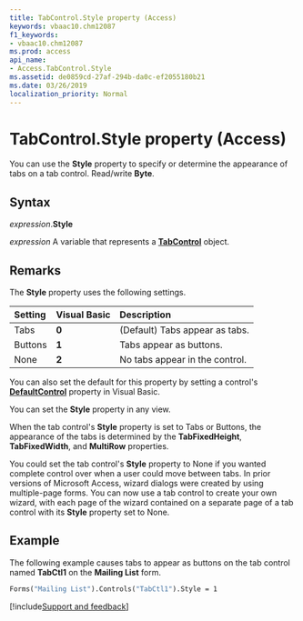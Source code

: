 ```yaml
---
title: TabControl.Style property (Access)
keywords: vbaac10.chm12087
f1_keywords:
- vbaac10.chm12087
ms.prod: access
api_name:
- Access.TabControl.Style
ms.assetid: de0859cd-27af-294b-da0c-ef2055180b21
ms.date: 03/26/2019
localization_priority: Normal
---
```



# TabControl.Style property (Access)

You can use the **Style** property to specify or determine the appearance of tabs on a tab control. Read/write **Byte**.


## Syntax

_expression_.**Style**

_expression_ A variable that represents a **[TabControl](Access.TabControl.md)** object.


## Remarks

The **Style** property uses the following settings.

|Setting|Visual Basic|Description|
|:-----|:-----|:-----|
|Tabs|**0**|(Default) Tabs appear as tabs.|
|Buttons|**1**|Tabs appear as buttons.|
|None|**2**|No tabs appear in the control.|

You can also set the default for this property by setting a control's **[DefaultControl](access.form.defaultcontrol.md)** property in Visual Basic.

You can set the **Style** property in any view.

When the tab control's **Style** property is set to Tabs or Buttons, the appearance of the tabs is determined by the **TabFixedHeight**, **TabFixedWidth**, and **MultiRow** properties.

You could set the tab control's **Style** property to None if you wanted complete control over when a user could move between tabs. In prior versions of Microsoft Access, wizard dialogs were created by using multiple-page forms. You can now use a tab control to create your own wizard, with each page of the wizard contained on a separate page of a tab control with its **Style** property set to None.


## Example

The following example causes tabs to appear as buttons on the tab control named **TabCtl1** on the **Mailing List** form.

```vb
Forms("Mailing List").Controls("TabCtl1").Style = 1
```




[!include[Support and feedback](~/includes/feedback-boilerplate.md)]